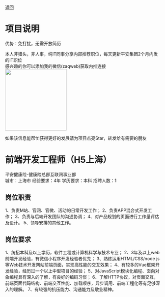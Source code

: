 [返回](../../)

# 项目说明

优势：免打扰，无需开放简历

本人非猎头，非人事，纯IT同事分享内部推荐职位，每天更新平安集团2个月内发的IT职位  
感兴趣的你可以添加我的微信(zaqweb)获取内推连接  
<img src="https://github.com/zaqweb/PA-IT-JOBS/blob/master/WechatICode.jpeg"  height="200" width="200">

如果该信息能帮忙获得更好的发展请为项目点亮Star，转发给有需要的朋友

# 前端开发工程师（H5上海）
平安健康险-健康险总部互联网事业部  
城市：上海市 经验要求：4年 学历要求：本科  招聘人数：1

## 岗位职责
1、负责M站、官网、官微、活动的日常开发工作；
2、负责APP混合式开发工作；
3、负责与后端开发团队的沟通协调；
4、对产品规划的页面进行工作量评估及设计。
5、领导安排的其他工作。

## 岗位要求
1、统招本科及以上学历，软件工程或计算机科学与技术专业；
2、3年及以上web前端开发经验，有微信小程序开发经验者优先；
3、熟练运用HTML/CSS/node js等Web技术开发网站前端页面，实现高性能的交互效果；
4、有较多的Vue框架开发经验，经历过一个以上中型项目的经验；
5、对JavaScript模块化编程、面向对象编程具有深入的了解，有良好的编码习惯；
6、了解HTTP协议，对页面交互，前端页面代码结构、前端交互性能、加载顺序，异步调用、前端工程化等有足够深入的理解。
7、有较强的抗压能力、沟通能力及敬业精神。




